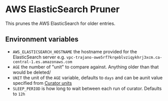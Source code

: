 AWS ElasticSearch Pruner
========================
This prunes the AWS ElasticSearch for older entries.

## Environment variables

* `AWS_ELASTICSEARCH_HOSTNAME` the hostname provided for the ElasticSearch server e.g. `vpc-trajano-owe5rf7krqeblvziqykhrj3xcm.ca-central-1.es.amazonaws.com`
* `AGE` the number of "unit" to compare against.  Anything older than that would be deleted/
* `UNIT` the unit of the `AGE` variable, defaults to `days` and can be aunit value specified from [Curator units](https://www.elastic.co/guide/en/elasticsearch/client/curator/current/fe_unit.html#fe_unit)
* `SLEEP_PERIOD` is how long to wait between each run of curator.  Defaults to `12h`
